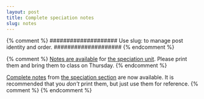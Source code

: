 ```yaml
---
layout: post
title: Complete speciation notes
slug: notes
---
```


{% comment %} 
####################
Use slug: to manage post identity and order.
####################
{% endcomment %} 

{% comment %} 
[Notes are available](/materials/speciation.handouts.pdf) for [the speciation unit](/speciation.html). Please print them and bring them to class on Thursday.
{% endcomment %} 

[Complete notes](/materials/speciation.complete.pdf) from [the speciation section](/speciation.html) are now available. It is recommended that you _don't_ print them, but just use them for reference.
{% comment %} 
{% endcomment %} 


